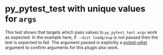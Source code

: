 # py_pytest_test with unique values for `args`

This test shows that targets which pass values to `py_pytest_test.args` work
as expected. In the example here, if `--dist loadgroup` is not passed then the
test is expected to fail. The argument passed is explicitly a
[pytest-xdist](https://pypi.org/project/pytest-xdist/) argument to confirm arguments for
this plugin also work.
